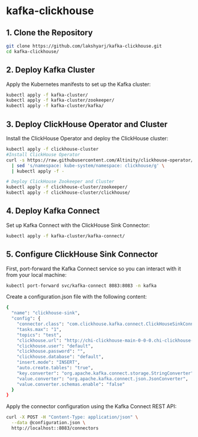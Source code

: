 ﻿# kafka-clickhouse

## 1. Clone the Repository

```bash
git clone https://github.com/lakshyarj/kafka-clickhouse.git
cd kafka-clickhouse/
```

## 2. Deploy Kafka Cluster
Apply the Kubernetes manifests to set up the Kafka cluster:

```bash
kubectl apply -f kafka-cluster/
kubectl apply -f kafka-cluster/zookeeper/
kubectl apply -f kafka-cluster/kafka/
```
## 3. Deploy ClickHouse Operator and Cluster
Install the ClickHouse Operator and deploy the ClickHouse cluster:
```bash
kubectl apply -f clickhouse-cluster
#Install ClickHouse Operator
curl -s https://raw.githubusercontent.com/Altinity/clickhouse-operator/master/deploy/operator/clickhouse-operator-install-bundle.yaml \
  | sed 's/namespace: kube-system/namespace: clickhouse/g' \
  | kubectl apply -f -

# Deploy ClickHouse Zookeeper and Cluster
kubectl apply -f clickhouse-cluster/zookeeper/
kubectl apply -f clickhouse-cluster/clickhouse/
```
## 4. Deploy Kafka Connect
Set up Kafka Connect with the ClickHouse Sink Connector:
```bash
kubectl apply -f kafka-cluster/kafka-connect/
```
## 5. Configure ClickHouse Sink Connector
First, port-forward the Kafka Connect service so you can interact with it from your local machine:

```bash
kubectl port-forward svc/kafka-connect 8083:8083 -n kafka
```
Create a configuration.json file with the following content:
```bash
{
  "name": "clickhouse-sink",
  "config": {
    "connector.class": "com.clickhouse.kafka.connect.ClickHouseSinkConnector",
    "tasks.max": "1",
    "topics": "test",
    "clickhouse.url": "http://chi-clickhouse-main-0-0-0.chi-clickhouse-main-0-0.clickhouse.svc.cluster.local:8123",
    "clickhouse.user": "default",
    "clickhouse.password": "",
    "clickhouse.database": "default",
    "insert.mode": "INSERT",
    "auto.create.tables": "true",
    "key.converter": "org.apache.kafka.connect.storage.StringConverter",
    "value.converter": "org.apache.kafka.connect.json.JsonConverter",
    "value.converter.schemas.enable": "false"
  }
}
```
Apply the connector configuration using the Kafka Connect REST API:
```bash
curl -X POST -H "Content-Type: application/json" \
  --data @configuration.json \
  http://localhost::8083/connectors
```
